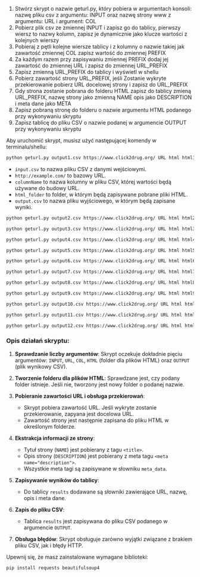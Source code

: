 1. Stwórz skrypt o nazwie geturl.py, który pobiera w argumentach konsoli: nazwę pliku csv z argumentu: INPUT oraz nazwę strony www z argumentu: URL i argument: COL
2. Pobierz plik csv ze zmiennej INPUT i zapisz go do tablicy, pierwszy wiersz to nazwy kolumn, zapisz je dynamicznie jako klucze wartości z kolejnych wierszy
3. Pobieraj z pętli kolejne wiersze tablicy i z kolumny o nazwie takiej jak zawartość zmiennej COL zapisz wartość do zmiennej PREFIX
4. Za każdym razem przy zapisywaniu zmiennej PREFIX dodaj jej zawartość do zmiennej URL i zapisz do zmiennej URL_PREFIX
5. Zapisz zmienną URL_PREFIX do tablicy i wyświetl w shellu
6. Pobierz zawartość strony URL_PREFIX, jeśli Zostanie wykryte przekierowanie pobierz URL docelowej strony i zapisz do URL_PREFIX
7. Gdy strona zostanie pobrana do folderu HTML zapisz do tablicy zmieną URL_PREFIX, nazwę strony jako zmienną NAME opis jako DESCRIPTION i meta dane jako META 
8. Zapisz pobraną stronę  do folderu o nazwie argumentu HTML podanego przy wykonywaniu skryptu 
9. Zapisz tablicę do pliku CSV o nazwie podanej w argumencie OUTPUT przy wykonywaniu skryptu



Aby uruchomić skrypt, musisz użyć następującej komendy w terminalu/shellu:

```sh
python geturl.py output1.csv https://www.click2drug.org/ URL html html1.csv
```
- `input.csv` to nazwa pliku CSV z danymi wejściowymi.
- `http://example.com/` to bazowy URL.
- `columnName` to nazwa kolumny w pliku CSV, której wartości będą używane do budowy URL.
- `html_folder` to folder, w którym będą zapisywane pobrane pliki HTML.
- `output.csv` to nazwa pliku wyjściowego, w którym będą zapisane wyniki.


```sh
python geturl.py output2.csv https://www.click2drug.org/ URL html html2.csv
```
```sh
python geturl.py output3.csv https://www.click2drug.org/ URL html html3.csv
```
```sh
python geturl.py output4.csv https://www.click2drug.org/ URL html html4.csv
```
```sh
python geturl.py output5.csv https://www.click2drug.org/ URL html html5.csv
```
```sh
python geturl.py output6.csv https://www.click2drug.org/ URL html html6.csv
```
```sh
python geturl.py output7.csv https://www.click2drug.org/ URL html html7.csv
```
```sh
python geturl.py output8.csv https://www.click2drug.org/ URL html html8.csv
```
```sh
python geturl.py output9.csv https://www.click2drug.org/ URL html html9.csv
```
```sh
python geturl.py output10.csv https://www.click2drug.org/ URL html html10.csv
```
```sh
python geturl.py output11.csv https://www.click2drug.org/ URL html html11.csv
```
```sh
python geturl.py output12.csv https://www.click2drug.org/ URL html html12.csv
```

### Opis działań skryptu:

1. **Sprawdzanie liczby argumentów**:
   Skrypt oczekuje dokładnie pięciu argumentów: `INPUT`, `URL`, `COL`, `HTML` (folder dla plików HTML) oraz `OUTPUT` (plik wynikowy CSV).

2. **Tworzenie folderu dla plików HTML**:
   Sprawdzane jest, czy podany folder istnieje. Jeśli nie, tworzony jest nowy folder o podanej nazwie.

3. **Pobieranie zawartości URL i obsługa przekierowań**:
    - Skrypt pobiera zawartość URL. Jeśli wykryte zostanie przekierowanie, zapyana jest docelowa URL.
    - Zawartość strony jest następnie zapisana do pliku HTML w określonym folderze.

4. **Ekstrakcja informacji ze strony**:
    - Tytuł strony (`NAME`) jest pobierany z tagu `<title>`.
    - Opis strony (`DESCRIPTION`) jest pobierany z meta tagu `<meta name="description">`.
    - Wszystkie meta tagi są zapisywane w słowniku `meta_data`.

5. **Zapisywanie wyników do tablicy**:
    - Do tablicy `results` dodawane są słowniki zawierające URL, nazwę, opis i meta dane.

6. **Zapis do pliku CSV**:
    - Tablica `results` jest zapisywana do pliku CSV podanego w argumencie `OUTPUT`.

7. **Obsługa błędów**:
   Skrypt obsługuje zarówno wyjątki związane z brakiem pliku CSV, jak i błędy HTTP.






Upewnij się, że masz zainstalowane wymagane biblioteki:

```sh
pip install requests beautifulsoup4
```
